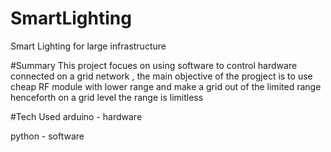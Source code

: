 # SmartLighting
Smart Lighting for large infrastructure

#Summary
This project focues on using software to control hardware connected on a grid network , the main 
objective of the progject is to use cheap RF module with lower range and make a grid out of the 
limited range henceforth on a grid level the range is limitless

#Tech Used
arduino - hardware

python - software


